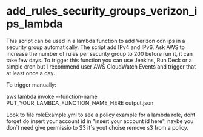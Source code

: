 # add_rules_security_groups_verizon_ips_lambda

This script can be used in a lambda function to add Verizon cdn ips in a security group automatically.
The script add IPv4 and IPv6.
Ask AWS to increase the number of rules per security group to 200 before run it, it can take few days.
To trigger this function you can use Jenkins, Run Deck or a simple cron but I recommend user AWS CloudWatch Events and trigger that at least once a day.

To trigger manually:

aws lambda invoke --function-name PUT_YOUR_LAMBDA_FUNCTION_NAME_HERE output.json

Look to file roleExample.yml to see a policy example for a lambda role, dont forget do insert your account id in "insert your account id here", naybe you don´t need give permissio to S3 it´s yout choise remove s3 from a policy.

